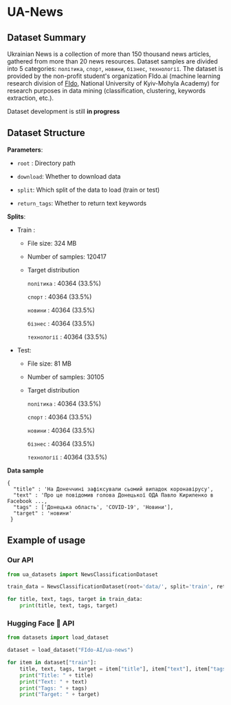# UA-News

## Dataset Summary

Ukrainian News is a collection of more than 150 thousand news articles, gathered from more than 20 news resources. Dataset samples are divided into 5 categories: `політика`, `спорт`, `новини`, `бізнес`, `технології`. The dataset is provided by the non-profit student's organization FIdo.ai (machine learning research division of [FIdo](https://www.facebook.com/fido.naukma/), National University of Kyiv-Mohyla Academy) for research purposes in data mining (classification, clustering, keywords extraction, etc.).

Dataset development is still **in progress**

## Dataset Structure
__Parameters__:

- `root` : Directory path

- `download`: Whether to download data

- `split`: Which split of the data to load (train or test)

- `return_tags`: Whether to return text keywords

__Splits__:

- Train :
    - File size: 324 MB
    - Number of samples: 120417
    - Target distribution
 
        `політика` : 40364 (33.5%)

        `спорт` : 40364 (33.5%)

        `новини` : 40364 (33.5%)

        `бізнес` : 40364 (33.5%)

        `технології` : 40364 (33.5%)

 - Test: 
    - File size: 81 MB
    - Number of samples: 30105
    - Target distribution
 
        `політика` : 40364 (33.5%)

        `спорт` : 40364 (33.5%)

        `новини` : 40364 (33.5%)

        `бізнес` : 40364 (33.5%)

        `технології` : 40364 (33.5%)
    


__Data sample__
```
{
  "title" : 'На Донеччині зафіксували сьомий випадок коронавірусу',
  "text" : 'Про це повідомив голова Донецької ОДА Павло Кириленко в Facebook ...,
  "tags" : ['Донецька область', 'COVID-19', 'Новини'],
  "target" : 'новини'
 }
```


## Example of usage

### Our API

```python
from ua_datasets import NewsClassificationDataset

train_data = NewsClassificationDataset(root='data/', split='train', return_tags=True)

for title, text, tags, target in train_data:
    print(title, text, tags, target)
```

### Hugging Face 🤗 API

```python
from datasets import load_dataset

dataset = load_dataset("FIdo-AI/ua-news")

for item in dataset["train"]:
    title, text, tags, target = item["title"], item["text"], item["tags"], item["target"]
    print("Title: " + title)
    print("Text: " + text)
    print("Tags: " + tags)
    print("Target: " + target)
```

